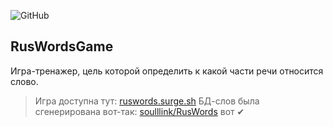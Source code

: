 ![GitHub](https://img.shields.io/github/license/soulllink/RusWordsGame)

## RusWordsGame

Игра-тренажер, цель которой определить к какой части речи относится слово.

> Игра доступна тут: [ruswords.surge.sh](https://ruswords.surge.sh/)
> БД-слов была сгенерирована вот-так: [soulllink/RusWords](https://github.com/soulllink/RusWords) вот ✔

